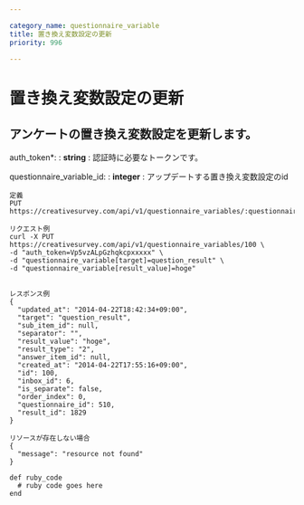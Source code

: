 ```yaml
---

category_name: questionnaire_variable
title: 置き換え変数設定の更新
priority: 996

---
```


# 置き換え変数設定の更新

## アンケートの置き換え変数設定を更新します。

auth_token*:
: __string__
: 認証時に必要なトークンです。

questionnaire_variable_id:
: __integer__
: アップデートする置き換え変数設定のid

~~~
定義
PUT https://creativesurvey.com/api/v1/questionnaire_variables/:questionnaire_variable_id

リクエスト例
curl -X PUT https://creativesurvey.com/api/v1/questionnaire_variables/100 \
-d "auth_token=Vp5vzALpGzhqkcpxxxxx" \
-d "questionnaire_variable[target]=question_result" \
-d "questionnaire_variable[result_value]=hoge"


レスポンス例
{
  "updated_at": "2014-04-22T18:42:34+09:00",
  "target": "question_result",
  "sub_item_id": null,
  "separator": "",
  "result_value": "hoge",
  "result_type": "2",
  "answer_item_id": null,
  "created_at": "2014-04-22T17:55:16+09:00",
  "id": 100,
  "inbox_id": 6,
  "is_separate": false,
  "order_index": 0,
  "questionnaire_id": 510,
  "result_id": 1829
}

リソースが存在しない場合
{
  "message": "resource not found"
}
~~~

~~~
def ruby_code
  # ruby code goes here
end
~~~

